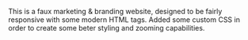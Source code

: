 This is a faux marketing & branding website, designed to be fairly responsive with some modern HTML tags.
Added some custom CSS in order to create some beter styling and zooming capabilities.
